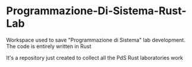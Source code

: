# Programmazione-Di-Sistema-Rust-Lab
Workspace used to save "Programmazione di Sistema" lab development. The code is entirely written in Rust

It's a repository just created to collect all the PdS Rust laboratories work
